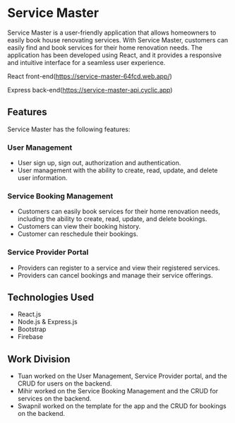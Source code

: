 # Service Master

Service Master is a user-friendly application that allows homeowners to easily book house renovating services. With Service Master, customers can easily find and book services for their home renovation needs. The application has been developed using React, and it provides a responsive and intuitive interface for a seamless user experience.

React front-end(https://service-master-64fcd.web.app/)

Express back-end(https://service-master-api.cyclic.app)


## Features

Service Master has the following features:

### User Management

- User sign up, sign out, authorization and authentication.
- User management with the ability to create, read, update, and delete user information.

### Service Booking Management

- Customers can easily book services for their home renovation needs, including the ability to create, read, update, and delete bookings.
- Customers can view their booking history.
- Customer can reschedule their bookings.

### Service Provider Portal

- Providers can register to a service and view their registered services.
- Providers can cancel bookings and manage their service offerings.


## Technologies Used

- React.js
- Node.js & Express.js
- Bootstrap
- Firebase

## Work Division

- Tuan worked on the User Management, Service Provider portal, and the CRUD for users on the backend.
- Mihir worked on the Service Booking Management and the CRUD for services on the backend.
- Swapnil worked on the template for the app and the CRUD for bookings on the backend.


